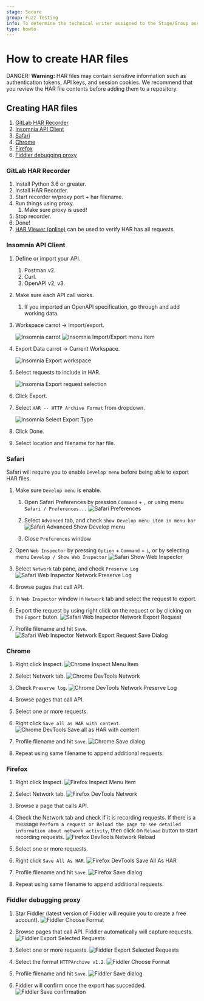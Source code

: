 ```yaml
---
stage: Secure
group: Fuzz Testing
info: To determine the technical writer assigned to the Stage/Group associated with this page, see https://about.gitlab.com/handbook/engineering/ux/technical-writing/#designated-technical-writers
type: howto
---
```


# How to create HAR files

DANGER: **Warning:**
HAR files may contain sensitive information such as authentication tokens, API keys, and session cookies. We recommend that you review the HAR file contents before adding them to a repository.

## Creating HAR files

1. [GitLab HAR Recorder](#gitLab-har-recorder)
1. [Insomnia API Client](#insomnia-api-client)
1. [Safari](#safari)
1. [Chrome](#chrome)
1. [Firefox](#firefox)
1. [Fiddler debugging proxy](#fiddler-debugging-proxy)

### GitLab HAR Recorder

1. Install Python 3.6 or greater.
1. Install HAR Recorder.
1. Start recorder w/proxy port + har filename.
1. Run things using proxy.
   1. Make sure proxy is used!
1. Stop recorder.
1. Done!
1. [HAR Viewer (online)](http://www.softwareishard.com/har/viewer/) can be used to verify HAR has all requests.

### Insomnia API Client

1. Define or import your API.
   1. Postman v2.
   1. Curl.
   1. OpenAPI v2, v3.
1. Make sure each API call works.
   1. If you imported an OpenAPI specification, go through and add working data.
1. Workspace carrot -> Import/export.

   ![Insomnia carrot](img/insomnia_carrot_highlighted.png)
   ![Insomnia Import/Export menu item](img/insomnia_workspace_menu_export_highlighted.png)

1. Export Data carrot -> Current Workspace.

   ![Insomnia Export workspace](img/insomnia_data_current_workspace_highlighted.png)

1. Select requests to include in HAR.

   ![Insomnia Export request selection](img/insomnia_select_requests_export_highlighted.png)

1. Click Export.
1. Select `HAR -- HTTP Archive Format` from dropdown.

   ![Insomnia Select Export Type](img/insomnia_select_export_type.png)

1. Click Done.
1. Select location and filename for har file.

### Safari

Safari will require you to enable `Develop menu` before being able to export HAR files.

1. Make sure `Develop menu` is enable.
   1. Open Safari Preferences by pression `Command` + `,` or using menu `Safari / Preferences...`
   ![Safari Preferences](img/safari_preferences_menu.png)

   1. Select `Advanced` tab, and check `Show Develop menu item in menu bar`
   ![Safari Advanced Show Develop menu](img/safari_preferences_advanced.png)

   1. Close `Preferences` window
1. Open `Web Inspector` by pressing `Option` + `Command` + `i`, or by selecting menu `Develop / Show Web Inspector`
![Safari Show Web Inspector](img/safari_develop_web_inspector_open.png)

1. Select `Network` tab pane, and check `Preserve Log`
![Safari Web Inspector Network Preserve Log](img/safari_web_inspector_network_preserve_log.png)

1. Browse pages that call API.  
1. In `Web Inspector` window in `Network` tab and select the request to export.
1. Export the request by using right click on the request or by clicking on the `Export` buton.
![Safari Web Inspector Network Export Request](img/safari_web_inspector_network_request_export.png)

1. Profile filename and hit `Save`.
![Safari Web Inspector Network Export Request Save Dialog](img/safari_web_inspector_network_request_export_save.png)

### Chrome

1. Right click Inspect.
![Chrome Inspect Menu Item](img/chrome_inspector_menu_highlighted.png)

1. Select Network tab.
![Chrome DevTools Network](img/chrome_network_tab_highlighted.png)

1. Check `Preserve log`.
![Chrome DevTools Network Preserve Log](img/chrome_network_tab_preserve_log_highlighted.png)

1. Browse pages that call API.
1. Select one or more requests.
1. Right click `Save all as HAR with content`.
![Chrome DevTools Save all as HAR with content](img/chrome_save_requests_har.png)

1. Profile filename and hit `Save`.
![Chrome Save dialog](img/chrome_save_requests_har_dialog.png)

1. Repeat using same filename to append additional requests.

### Firefox

1. Right click Inspect.
![Firefox Inspect Menu Item](img/firefox_inspector_menu_highlighed.png)

1. Select Network tab.
![Firefox DevTools Network](img/firefox_network_tab_highlighted.png)

1. Browse a page that calls API.
1. Check the Network tab and check if it is recording requests. If there is a message `Perform a request or Reload the page to see detailed information about network activity`, then click on `Reload` button to start recording requests.
![Firefox DevTools Network Reload](img/firefox_network_tab_reload_highlighted.png)

1. Select one or more requests.
1. Right click `Save All As HAR`.
![Firefox DevTools Save All As HAR](img/firefox_save_requests_har.png)

1. Profile filename and hit `Save`.
![Firefox Save dialog](img/firefox_save_requests_har_dialog.png)

1. Repeat using same filename to append additional requests.

### Fiddler debugging proxy

1. Star Fiddler (latest version of Fiddler will require you to create a free account).
![Fiddler Choose Format](img/fiddler_login.png)

1. Browse pages that call API. Fiddler automatically will capture requests.
![Fiddler Export Selected Requests](img/fiddler_browse_web_with_api.png)

1. Select one or more requests.
![Fiddler Export Selected Requests](img/fiddler_context_menu_export.png)

1. Select the format `HTTPArchive v1.2`.
![Fiddler Choose Format](img/fiddler_export_choose_format.png)

1. Profile filename and hit `Save`.
![Fiddler Save dialog](img/fiddler_export_save.png)

1. Fiddler will confirm once the export has succedded.
![Fiddler Save confirmation](img/fiddler_export_succeeded.png)
